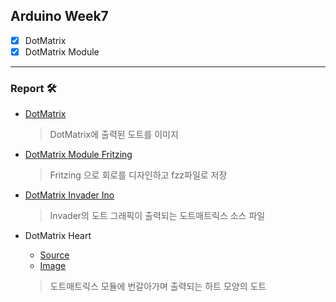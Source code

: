 ## Arduino Week7

* [x] DotMatrix
* [x] DotMatrix Module
---
### Report 🛠
- [DotMatrix](https://github.com/monegit/arduino-prj/tree/main/report/Week7/result/1.%20AR24_DotMatrix_Image)

  > DotMatrix에 출력된 도트를 이미지

- [DotMatrix Module Fritzing](https://github.com/monegit/arduino-prj/tree/main/report/Week7/result/2.%20AR24_DotMatrix_Module.fzz)

  > Fritzing 으로 회로를 디자인하고 fzz파일로 저장

- [DotMatrix Invader Ino](https://github.com/monegit/arduino-prj/tree/main/report/Week7/result/3._AR24_DotMatrix_Invader)

  > Invader의 도트 그래픽이 출력되는 도트매트릭스 소스 파일

- DotMatrix Heart
  - [Source](https://github.com/monegit/arduino-prj/tree/main/report/Week7/result/4._AR24_Heart)
  - [Image](https://github.com/monegit/arduino-prj/tree/main/report/Week7/result/5.%20AR24_Heart_Image)

  > 도트매트릭스 모듈에 번갈아가며 출력되는 하트 모양의 도트 
